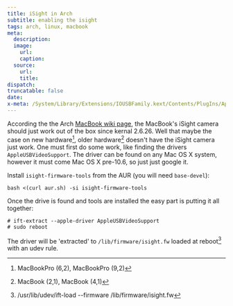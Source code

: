 ```yaml
---
title: iSight in Arch
subtitle: enabling the isight
tags: arch, linux, macbook
meta:
  description:
  image:
    url:
    caption:
  source:
    url:
    title:
dispatch:
truncatable: false
date:
x-meta: /System/Library/Extensions/IOUSBFamily.kext/Contents/PlugIns/AppleUSBVideoSupport.kext/Contents/MacOS/AppleUSBVideoSupport
---
```


According the the Arch [MacBook wiki page][macBookWiki], the MacBook's iSight camera should just work out of the box since kernal 2.6.26. Well that maybe the case on new hardware[^newMac], older hardware[^oldMac] doesn't have the iSight camera just work. One must first do some work, like finding the drivers `AppleUSBVideoSupport`. The driver can be found on any Mac OS X system, however it must come Mac OS X pre-10.6, so just just google it.

Install `isight-firmware-tools` from the AUR (you will need `base-devel`):

	bash <(curl aur.sh) -si isight-firmware-tools

Once the drive is found and tools are installed the easy part is putting it all together:

	# ift-extract --apple-driver AppleUSBVideoSupport
	# sudo reboot

The driver will be 'extracted' to `/lib/firmware/isight.fw` loaded at reboot[^skipReboot] with an udev rule.

[^newMac]: MacBookPro (6,2), MacBookPro (9,2)
[^oldMac]: MacBook (2,1), MacBook (4,1)
[^skipReboot]: /usr/lib/udev/ift-load --firmware /lib/firmware/isight.fw

[macBookWiki]: https://wiki.archlinux.org/index.php/MacBook#iSight			"modified on 12 May 2013, at 08:49"

